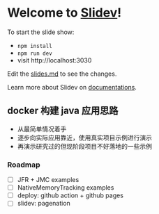# Welcome to [Slidev](https://github.com/slidevjs/slidev)!

To start the slide show:

- `npm install`
- `npm run dev`
- visit http://localhost:3030

Edit the [slides.md](./slides.md) to see the changes.

Learn more about Slidev on [documentations](https://sli.dev/).

## docker 构建 java 应用思路

- 从最简单情况着手
- 逐步向实际应用靠近，使用真实项目示例进行演示
- 再演示研究过的但现阶段项目不好落地的一些示例

### Roadmap

- [ ] JFR + JMC examples
- [ ] NativeMemoryTracking examples
- [ ] deploy: github action + github pages
- [ ] slidev: pagenation
